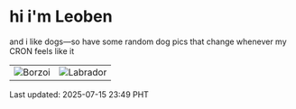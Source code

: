 # hi i'm Leoben

and i like dogs—so have some random dog pics that change whenever my CRON feels like it

|  |  |
|--------|----------|
| ![Borzoi](https://random-dog-vercel.vercel.app/api/random-borzoi?v=1752594572) | ![Labrador](https://random-dog-vercel.vercel.app/api/random-labrador?v=1752594572) |

Last updated: 2025-07-15 23:49 PHT
